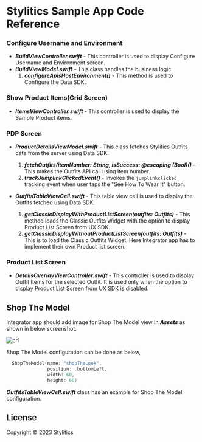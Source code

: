 # Stylitics Sample App Code Reference 


### Configure Username and Environment

- *_**BuildViewController.swift**_* - This controller is used to display Configure Username and Environment screen.
- *_**BuildViewModel.swift**_* - This class handles the business logic.
  1. *_**configureApisHostEnvironment()**_* - This method is used to Configure the Data SDK.


### Show Product Items(Grid Screen)

- *_**ItemsViewController.swift**_* - This controller is used to display the Sample Product items.


### PDP Screen

- *_**ProductDetailsViewModel.swift**_* - This class fetches Stylitics Outfits data from the server using Data SDK. 
     1. *_**fetchOutfits(itemNumber: String, isSuccess: @escaping (Bool)()**_* - This makes the Outfits API call using item number.
     2. *_**trackJumplinkClickedEvent()**_* - Invokes the `jumplinkclicked` tracking event when user taps the "See How To Wear It" button.
     
- *_**OutfitsTableViewCell.swift**_* - This table view cell is used to display the Outfits fetched using Data SDK.
     1. *_**getClassicDisplayWithProductListScreen(outfits: Outfits)**_* - This method loads the Classic Outfits Widget with the option to display Product List Screen from UX SDK. 
     2. *_**getClassicDisplayWithoutProductListScreen(outfits: Outfits)**_* - This is to load the Classic Outfits Widget. Here Integrator app has to implement their own Product list screen.


### Product List Screen

- *_**DetailsOverlayViewController.swift**_* - This controller is used to display Outfit Items for the selected Outfit. It is used only when the option to display Product List Screen from UX SDK is disabled.

## Shop The Model

Integrator app should add image for Shop The Model view in *_**Assets**_* as shown in below screenshot.

![cr1](https://github.com/Stylitics/mobile-sdk-docs-releases/assets/28857/3cccb050-51b6-488c-9a67-814c9edfbf3c)

Shop The Model configuration can be done as below,

```swift
  ShopTheModel(name: "shopTheLook",
               position: .bottomLeft,
               width: 60,
               height: 60)
```

*_**OutfitsTableViewCell.swift**_* class has an example for Shop The Model configuration.

## License

Copyright © 2023 Stylitics

